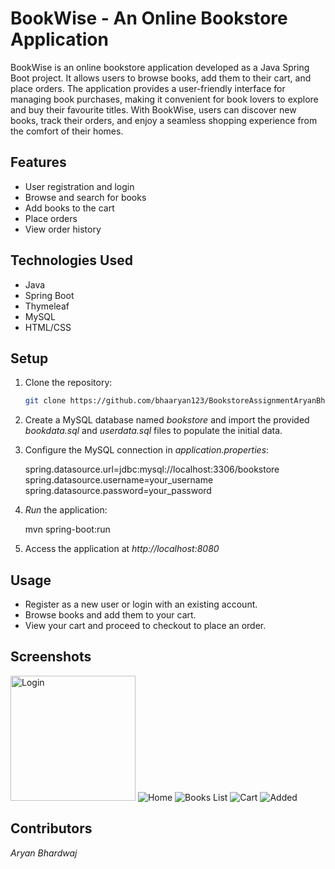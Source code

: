 # BookWise - An Online Bookstore Application

BookWise is an online bookstore application developed as a Java Spring Boot project. It allows users to browse books, add them to their cart, and place orders. The application provides a user-friendly interface for managing book purchases, making it convenient for book lovers to explore and buy their favourite titles. With BookWise, users can discover new books, track their orders, and enjoy a seamless shopping experience from the comfort of their homes.

## Features

- User registration and login
- Browse and search for books
- Add books to the cart
- Place orders
- View order history

## Technologies Used

- Java
- Spring Boot
- Thymeleaf
- MySQL
- HTML/CSS

## Setup

1. Clone the repository:

   ```bash
   git clone https://github.com/bhaaryan123/BookstoreAssignmentAryanBhardwaj.git

2. Create a MySQL database named *bookstore* and import the provided _bookdata.sql_ and *userdata.sql* files to populate the initial data.

3. Configure the MySQL connection in *application.properties*:

   spring.datasource.url=jdbc:mysql://localhost:3306/bookstore
   spring.datasource.username=your_username
   spring.datasource.password=your_password

4. *Run* the application:

   mvn spring-boot:run

5. Access the application at *http://localhost:8080*

## Usage

- Register as a new user or login with an existing account.
- Browse books and add them to your cart.
- View your cart and proceed to checkout to place an order.

## Screenshots
   <img src="assets/Bookstore-SpringBoot-Login.png" alt="Login" width="200">
   <img src="assets/Bookstore-SpringBoot-Home.png" alt="Home">
   <img src="assets/Bookstore-SpringBoot-BooksList.png" alt="Books List">
   <img src="assets/Bookstore-SpringBoot-Cart.png" alt="Cart">
   <img src="assets/Bookstore-SpringBoot-Added.png" alt="Added">

## Contributors

*Aryan Bhardwaj*




